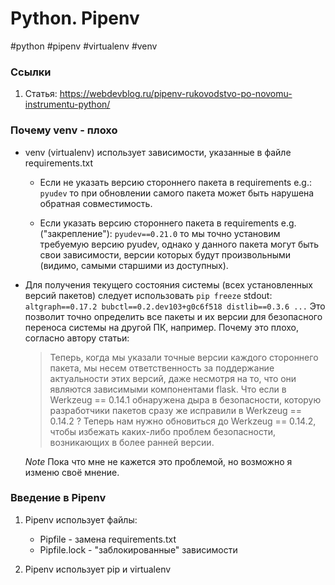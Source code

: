 # Python. Pipenv

#python #pipenv #virtualenv #venv

### Ссылки

1. Статья: https://webdevblog.ru/pipenv-rukovodstvo-po-novomu-instrumentu-python/


### Почему venv - плохо

- venv (virtualenv) использует зависимости, указанные в файле requirements.txt

    - Если не указать версию стороннего пакета в requirements e.g.:
            `pyudev`
    то при обновлении самого пакета может быть нарушена обратная совместимость.

    - Если указать версию стороннего пакета в requirements e.g. ("закрепление"):
            `pyudev==0.21.0`
      то мы точно установим требуемую версию pyudev, однако у данного пакета
      могут быть свои зависимости, версии которых будут произвольными (видимо,
      самыми старшими из доступных).

- Для получения текущего состояния системы (всех установленных версий пакетов)
    следует использовать
        `pip freeze`
    stdout:
        ```
        altgraph==0.17.2
        bubctl==0.2.dev103+g0c6f518
        distlib==0.3.6
        ...
        ```
    Это позволит точно определить все пакеты и их версии для безопасного переноса
    системы на другой ПК, например.
    Почему это плохо, согласно автору статьи:

    > Теперь, когда мы указали точные версии каждого стороннего пакета, мы несем
    ответственность за поддержание актуальности этих версий, даже несмотря на то,
    что они являются зависимыми компонентами flask. Что если в Werkzeug == 0.14.1
    обнаружена дыра в безопасности, которую разработчики пакетов сразу же исправили
    в Werkzeug == 0.14.2 ? Теперь нам нужно обновиться до Werkzeug == 0.14.2,
    чтобы избежать каких-либо проблем безопасности, возникающих в более ранней версии.

    *Note* Пока что мне не кажется это проблемой, но возможно я изменю своё мнение.


### Введение в Pipenv

1. Pipenv использует файлы:
    - Pipfile - замена requirements.txt
    - Pipfile.lock - "заблокированные" зависимости

2. Pipenv использует pip и virtualenv
